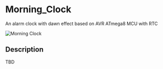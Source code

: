 # Morning_Clock
An alarm clock with dawn effect based on AVR ATmega8 MCU with RTC

![Morning Clock](https://github.com/SignallerK/Morning_Clock/blob/master/Photos/Main_photo.png)
## Description
TBD
